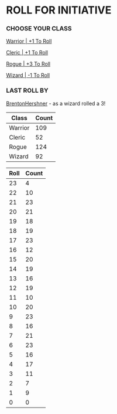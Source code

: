 # ROLL FOR INITIATIVE
### CHOOSE YOUR CLASS

[Warrior | +1 To Roll](https://github.com/benjaminsampica/benjaminsampica/issues/new?title=roll%7Cwarrior&body=Just+click+%27Submit+new+issue%27.)

[Cleric | +1 To Roll](https://github.com/benjaminsampica/benjaminsampica/issues/new?title=roll%7Ccleric&body=Just+click+%27Submit+new+issue%27.)

[Rogue | +3 To Roll](https://github.com/benjaminsampica/benjaminsampica/issues/new?title=roll%7Crogue&body=Just+click+%27Submit+new+issue%27.)

[Wizard | -1 To Roll](https://github.com/benjaminsampica/benjaminsampica/issues/new?title=roll%7Cwizard&body=Just+click+%27Submit+new+issue%27.)
### LAST ROLL BY
[BrentonHershner](https://www.github.com/BrentonHershner) - as a wizard rolled a 3!

|Class|Count|
|-|-|
|Warrior|109|
|Cleric|52|
|Rogue|124|
|Wizard|92|

|Roll|Count|
|-|-|
|23|4
|22|10
|21|23
|20|21
|19|18
|18|19
|17|23
|16|12
|15|20
|14|19
|13|16
|12|19
|11|10
|10|20
|9|23
|8|16
|7|21
|6|23
|5|16
|4|17
|3|11
|2|7
|1|9
|0|0
